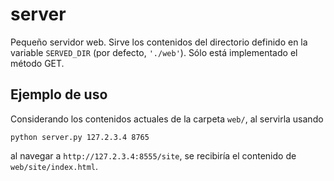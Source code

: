 # server

Pequeño servidor web. Sirve los contenidos del directorio definido en la variable `SERVED_DIR` (por defecto, `'./web'`).
Sólo está implementado el método GET.

## Ejemplo de uso

Considerando los contenidos actuales de la carpeta `web/`, al servirla usando

```
python server.py 127.2.3.4 8765
```

al navegar a `http://127.2.3.4:8555/site`, se recibiría el contenido de `web/site/index.html`.
